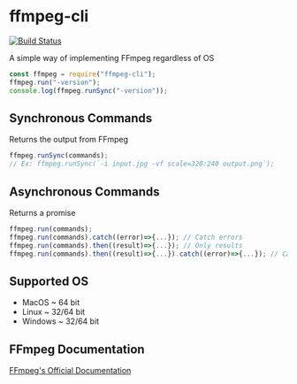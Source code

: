 # ffmpeg-cli
[![Build Status](https://travis-ci.com/PotatoParser/ffmpeg-cli.svg?branch=master)](https://travis-ci.com/PotatoParser/ffmpeg-cli.svg?branch=master)

A simple way of implementing FFmpeg regardless of OS
```javascript
const ffmpeg = require("ffmpeg-cli");
ffmpeg.run("-version");
console.log(ffmpeg.runSync("-version"));
```
## Synchronous Commands
Returns the output from FFmpeg
```javascript
ffmpeg.runSync(commands);
// Ex: ffmpeg.runSync(`-i input.jpg -vf scale=320:240 output.png`);
```
## Asynchronous Commands
Returns a promise
```javascript
ffmpeg.run(commands);
ffmpeg.run(commands).catch((error)=>{...}); // Catch errors
ffmpeg.run(commands).then((result)=>{...}); // Only results
ffmpeg.run(commands).then((result)=>{...}).catch((error)=>{...}); // Catches when errors found
```
## Supported OS
+ MacOS ~ 64 bit
+ Linux ~ 32/64 bit
+ Windows ~ 32/64 bit

## FFmpeg Documentation
[FFmpeg's Official Documentation](https://www.ffmpeg.org/ffmpeg.html)
